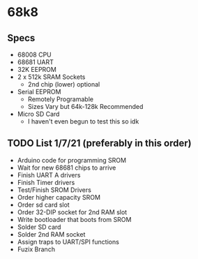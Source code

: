 # 68k8

## Specs
+ 68008 CPU
+ 68681 UART
+ 32K EEPROM
+ 2 x 512k SRAM Sockets 
	+ 2nd chip (lower) optional
+ Serial EEPROM 
	+ Remotely Programable
	+ Sizes Vary but 64k-128k Recommended
+ Micro SD Card
	+ I haven't even begun to test this so idk


## TODO List 1/7/21 (preferably in this order)
+ Arduino code for programming SROM
+ Wait for new 68681 chips to arrive
+ Finish UART A drivers
+ Finish Timer drivers
+ Test/Finish SROM Drivers
+ Order higher capacity SROM
+ Order sd card slot
+ Order 32-DIP socket for 2nd RAM slot
+ Write bootloader that boots from SROM
+ Solder SD card
+ Solder 2nd RAM socket
+ Assign traps to UART/SPI functions
+ Fuzix Branch